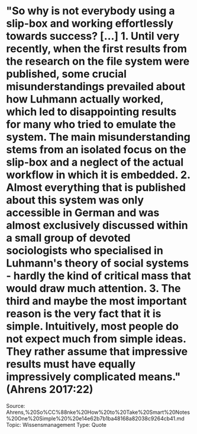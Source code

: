 # "So why is not everybody using a slip-box and working effortlessly towards success? […] 1. Until very recently, when the first results from the research on the file system were published, some crucial misunderstandings prevailed about how Luhmann actually worked, which led to disappointing results for many who tried to emulate the system. The main misunderstanding stems from an isolated focus on the slip-box and a neglect of the actual workflow in which it is embedded. 2. Almost everything that is published about this system was only accessible in German and was almost exclusively discussed within a small group of devoted sociologists who specialised in Luhmann's theory of social systems - hardly the kind of critical mass that would draw much attention. 3. The third and maybe the most important reason is the very fact that it is simple. Intuitively, most people do not expect much from simple ideas. They rather assume that impressive results must have equally impressively complicated means." (Ahrens 2017:22)

Source: Ahrens,%20So%CC%88nke%20How%20to%20Take%20Smart%20Notes%20One%20Simple%20%20e14e62b7b1ba48168a82038c9264cb41.md
Topic: Wissensmanagement
Type: Quote